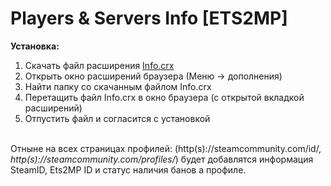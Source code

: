 # Players & Servers Info [ETS2MP]

<strong>Установка:</strong><br />
1. Скачать файл расширения <a href="https://github.com/jackrv/Player-Info--ETS2MP-/blob/master/Info.crx?raw=true">Info.crx</a><br />
2. Открыть окно расширений браузера (Меню -> дополнения)<br />
3. Найти папку со скачанным файлом Info.crx<br />
4. Перетащить файл Info.crx в окно браузера (с открытой вкладкой расширений)<br />
5. Отпустить файл и согласится с установкой<br /><br />

Отныне на всех страницах профилей: (http(s)://steamcommunity.com/id/*, http(s)://steamcommunity.com/profiles/*) будет добавлятся информация SteamID, Ets2MP ID и статус наличия банов а профиле.
